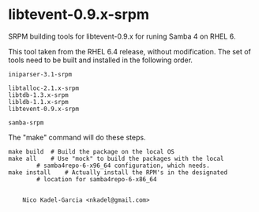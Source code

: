 libtevent-0.9.x-srpm
=====================

SRPM building tools for libtevent-0.9.x for runing Samba 4 on RHEL 6.

This tool taken from the RHEL 6.4 release, without modification.
The set of tools need to be built and installed in the following order.

	iniparser-3.1-srpm

	libtalloc-2.1.x-srpm
	libtdb-1.3.x-srpm
	libldb-1.1.x-srpm
	libtevent-0.9.x-srpm

	samba-srpm

The "make" command will do these steps.

	make build	# Build the package on the local OS
	make all	# Use "mock" to build the packages with the local
			# samba4repo-6-x96_64 configuration, which needs.
	make install	# Actually install the RPM's in the designated
			# location for samba4repo-6-x86_64


		Nico Kadel-Garcia <nkadel@gmail.com>
